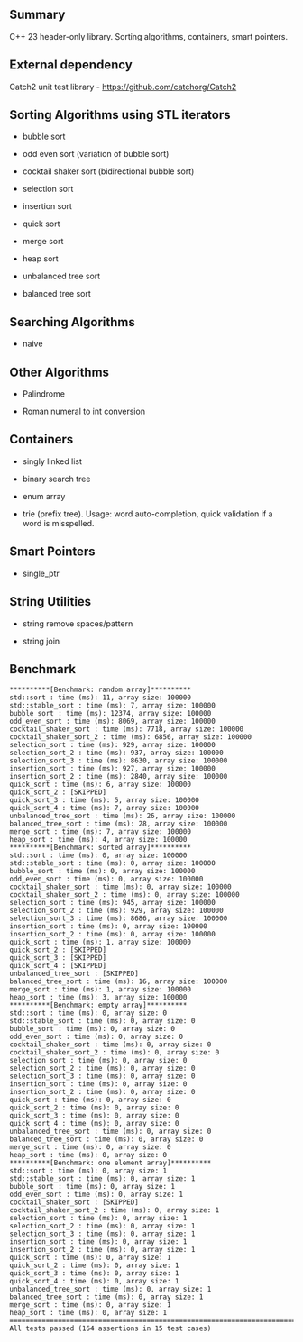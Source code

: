 ## Summary 

C++ 23 header-only library. Sorting algorithms, containers, smart pointers.

## External dependency

Catch2 unit test library - https://github.com/catchorg/Catch2

## Sorting Algorithms using STL iterators

- bubble sort

- odd even sort (variation of bubble sort)

- cocktail shaker sort (bidirectional bubble sort)

- selection sort

- insertion sort

- quick sort

- merge sort

- heap sort

- unbalanced tree sort

- balanced tree sort

## Searching Algorithms

- naive

## Other Algorithms

- Palindrome

- Roman numeral to int conversion

## Containers

- singly linked list

- binary search tree

- enum array

- trie (prefix tree). Usage: word auto-completion, quick validation if a word is misspelled.

## Smart Pointers

- single_ptr

## String Utilities

- string remove spaces/pattern

- string join

## Benchmark
```
**********[Benchmark: random array]**********
std::sort : time (ms): 11, array size: 100000
std::stable_sort : time (ms): 7, array size: 100000
bubble_sort : time (ms): 12374, array size: 100000
odd_even_sort : time (ms): 8069, array size: 100000
cocktail_shaker_sort : time (ms): 7718, array size: 100000
cocktail_shaker_sort_2 : time (ms): 6856, array size: 100000
selection_sort : time (ms): 929, array size: 100000
selection_sort_2 : time (ms): 937, array size: 100000
selection_sort_3 : time (ms): 8630, array size: 100000
insertion_sort : time (ms): 927, array size: 100000
insertion_sort_2 : time (ms): 2840, array size: 100000
quick_sort : time (ms): 6, array size: 100000
quick_sort_2 : [SKIPPED]
quick_sort_3 : time (ms): 5, array size: 100000
quick_sort_4 : time (ms): 7, array size: 100000
unbalanced_tree_sort : time (ms): 26, array size: 100000
balanced_tree_sort : time (ms): 28, array size: 100000
merge_sort : time (ms): 7, array size: 100000
heap_sort : time (ms): 4, array size: 100000
**********[Benchmark: sorted array]**********
std::sort : time (ms): 0, array size: 100000
std::stable_sort : time (ms): 0, array size: 100000
bubble_sort : time (ms): 0, array size: 100000
odd_even_sort : time (ms): 0, array size: 100000
cocktail_shaker_sort : time (ms): 0, array size: 100000
cocktail_shaker_sort_2 : time (ms): 0, array size: 100000
selection_sort : time (ms): 945, array size: 100000
selection_sort_2 : time (ms): 929, array size: 100000
selection_sort_3 : time (ms): 8686, array size: 100000
insertion_sort : time (ms): 0, array size: 100000
insertion_sort_2 : time (ms): 0, array size: 100000
quick_sort : time (ms): 1, array size: 100000
quick_sort_2 : [SKIPPED]
quick_sort_3 : [SKIPPED]
quick_sort_4 : [SKIPPED]
unbalanced_tree_sort : [SKIPPED]
balanced_tree_sort : time (ms): 16, array size: 100000
merge_sort : time (ms): 1, array size: 100000
heap_sort : time (ms): 3, array size: 100000
**********[Benchmark: empty array]**********
std::sort : time (ms): 0, array size: 0
std::stable_sort : time (ms): 0, array size: 0
bubble_sort : time (ms): 0, array size: 0
odd_even_sort : time (ms): 0, array size: 0
cocktail_shaker_sort : time (ms): 0, array size: 0
cocktail_shaker_sort_2 : time (ms): 0, array size: 0
selection_sort : time (ms): 0, array size: 0
selection_sort_2 : time (ms): 0, array size: 0
selection_sort_3 : time (ms): 0, array size: 0
insertion_sort : time (ms): 0, array size: 0
insertion_sort_2 : time (ms): 0, array size: 0
quick_sort : time (ms): 0, array size: 0
quick_sort_2 : time (ms): 0, array size: 0
quick_sort_3 : time (ms): 0, array size: 0
quick_sort_4 : time (ms): 0, array size: 0
unbalanced_tree_sort : time (ms): 0, array size: 0
balanced_tree_sort : time (ms): 0, array size: 0
merge_sort : time (ms): 0, array size: 0
heap_sort : time (ms): 0, array size: 0
**********[Benchmark: one element array]**********
std::sort : time (ms): 0, array size: 1
std::stable_sort : time (ms): 0, array size: 1
bubble_sort : time (ms): 0, array size: 1
odd_even_sort : time (ms): 0, array size: 1
cocktail_shaker_sort : [SKIPPED]
cocktail_shaker_sort_2 : time (ms): 0, array size: 1
selection_sort : time (ms): 0, array size: 1
selection_sort_2 : time (ms): 0, array size: 1
selection_sort_3 : time (ms): 0, array size: 1
insertion_sort : time (ms): 0, array size: 1
insertion_sort_2 : time (ms): 0, array size: 1
quick_sort : time (ms): 0, array size: 1
quick_sort_2 : time (ms): 0, array size: 1
quick_sort_3 : time (ms): 0, array size: 1
quick_sort_4 : time (ms): 0, array size: 1
unbalanced_tree_sort : time (ms): 0, array size: 1
balanced_tree_sort : time (ms): 0, array size: 1
merge_sort : time (ms): 0, array size: 1
heap_sort : time (ms): 0, array size: 1
===============================================================================
All tests passed (164 assertions in 15 test cases)
```